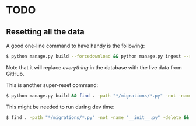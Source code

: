 # TODO


## Resetting all the data

A good one-line command to have handy is the following:

```sh
$ python manage.py build --forcedownload && python manage.py ingest --reset --force
```

Note that it will replace _everything_ in the database with the live data from GitHub.

This is another super-reset command:

```sh
$ python manage.py build && find . -path "*/migrations/*.py" -not -name "__init__.py" -delete && find . -path "*/migrations/*.pyc"  -delete && rm db.sqlite3 && python manage.py makemigrations && python manage.py migrate && python manage.py ingest
```

This might be needed to run during dev time:

```sh
$ find . -path "*/migrations/*.py" -not -name "__init__.py" -delete && find . -path "*/migrations/*.pyc"  -delete && git pull
```